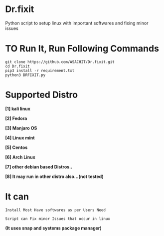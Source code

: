 # Dr.fixit
Python script to setup linux with important softwares and fixing minor issues
# TO Run It, Run Following Commands
```
git clone https://github.com/ASACHIT/Dr.fixit.git
cd Dr.fixit
pip3 install -r requirement.txt
python3 DRFIXIT.py
```
# Supported Distro
**[1] kali linux**

**[2] Fedora**

**[3] Manjaro OS**

**[4] Linux mint**

**[5] Centos**

**[6] Arch Linux**

**[7] other debian based Distros..**

**[8] It may run in other distro also...(not tested)**

# It can 
```Install Most Have softwares as per Users Need```

```Script can Fix minor Issues that occur in linux```

**(It uses snap and systems package manager)**
